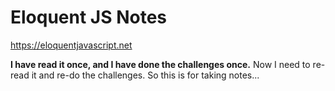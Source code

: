 # Eloquent JS Notes 
https://eloquentjavascript.net

__I have read it once, and I have done the challenges once.__
Now I need to re-read it and re-do the challenges.
So this is for taking notes...
